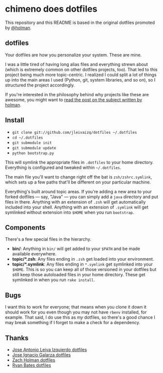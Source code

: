 # chimeno does dotfiles

This repository and this README is based in the original dotfiles promoted by
[@holman](http://github.com/holman).


## dotfiles

Your dotfiles are how you personalize your system. These are mine.

I was a little tired of having long alias files and everything strewn about
(which is extremely common on other dotfiles projects, too). That led to this
project being much more topic-centric. I realized I could split a lot of things
up into the main areas I used (Python, git, system libraries, and so on), so I
structured the project accordingly.

If you're interested in the philosophy behind why projects like these are
awesome, you might want to [read the post on the subject written by
holman](http://zachholman.com/2010/08/dotfiles-are-meant-to-be-forked/).


## Install

- `git clone git://github.com/jleivaizq/dotfiles ~/.dotfiles`
- `cd ~/.dotfiles`
- `git submodule init`
- `git submodule update`
- `python bootstrap.py`

This will symlink the appropriate files in `.dotfiles` to your home directory.
Everything is configured and tweaked within `~/.dotfiles`.

The main file you'll want to change right off the bat is `zsh/zshrc.symlink`,
which sets up a few paths that'll be different on your particular machine.

Everything's built around topic areas. If you're adding a new area to your
forked dotfiles — say, "Java" — you can simply add a `java` directory and put
files in there. Anything with an extension of `.zsh` will get automatically
included into your shell. Anything with an extension of `.symlink` will get
symlinked without extension into `$HOME` when you run `bootstrap`.


## Components

There's a few special files in the hierarchy.

- **bin/**: Anything in `bin/` will get added to your `$PATH` and be made
  available everywhere.
- **topic/\*.zsh**: Any files ending in `.zsh` get loaded into your
  environment.
- **topic/\*.symlink**: Any files ending in `*.symlink` get symlinked into
  your `$HOME`. This is so you can keep all of those versioned in your dotfiles
  but still keep those autoloaded files in your home directory. These get
  symlinked in when you run `rake install`.

## Bugs

I want this to work for everyone; that means when you clone it down it should
work for you even though you may not have `rbenv` installed, for example. That
said, I do use this as *my* dotfiles, so there's a good chance I may break
something if I forget to make a check for a dependency.

## Thanks
- [Jose Antonio Leiva Izquierdo dotfiles](https://github.com/jleivaizq/dotfiles)
- [Jose Ignacio Galarza dotfiles](http://github.com/igalarzab/dotfiles)
- [Zach Holman dotfiles](http://github.com/holman/dotfiles)
- [Ryan Bates dotfiles](http://github.com/ryanb/dotfiles)

